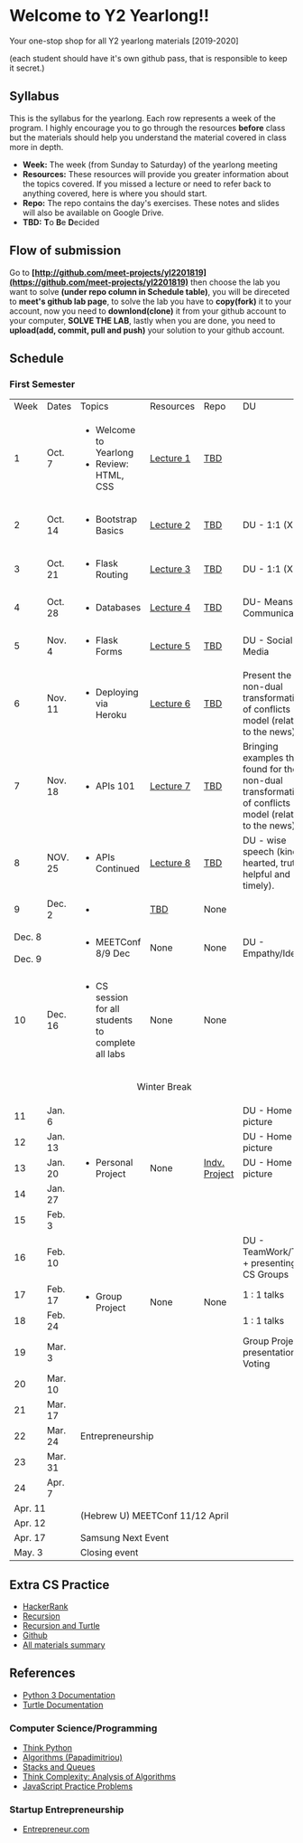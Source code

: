 # Welcome to Y2 Yearlong!!
Your one-stop shop for all Y2 yearlong materials [2019-2020]

(each student should have it's own github pass, that is responsible to keep it secret.)

## Syllabus

This is the syllabus for the yearlong.  Each row represents a week of the program.  I highly encourage you to go through the resources <b>before</b> class but the materials should help you understand the material covered in class more in depth. 

* **Week:** The week (from Sunday to Saturday) of the yearlong meeting
* **Resources:** These resources will provide you greater information about the topics covered.  If you missed a lecture or need to refer back to anything covered, here is where you should start.
* **Repo:** The repo contains the day's exercises.  These notes and slides will also be available on Google Drive.
* **TBD:** **T**o **B**e **D**ecided


## Flow of submission
Go to **[http://github.com/meet-projects/yl2201819](https://github.com/meet-projects/yl2201819)** then choose the lab you want to solve **(under repo column in Schedule table)**, you will be direceted to **meet's github lab page**, to solve the lab you have to **copy(fork)** it to your account, now you need to **downlond(clone)** it from your github account to your computer, **SOLVE THE LAB**, lastly when you are done, you need to **upload(add, commit, pull and push)** your solution to your github account.

## Schedule
### First Semester
<table >
<tr>
   <td style="width: 10%;">Week </td>
   <td style="width: 10%;"> Dates </td>
   <td style="width: 35%;"> Topics </td>
   <td style="width: 10%;"> Resources </td>
   <td style="width: 10%;"> Repo </td>
   <td style="width: 25%;"> DU </td>
</tr>
<tr>
   <td> 1 </td>
   <td> Oct. 7 </td>
   <td>
       <ul>
           <li> Welcome to Yearlong </li>
           <li>Review: HTML, CSS</li>
       </ul>
   </td>
   <td>
       <a target="_blank" href="https://docs.google.com/presentation/d/1w5bqUa02OF0BdbmsFxPNAxpdKvve_j8wiAht6RoHNS8/edit?usp=sharing">Lecture 1</a>
   </td>
   <td> <a target="_blank" href="-">TBD</a></td>
   </td>
   <td></td>
</tr>
<tr>
   <td> 2 </td>
   <td> Oct. 14 </td>
   <td>
       <ul>
           <li>Bootstrap Basics</li>
       </ul>
   </td>
   <td>
       <a target="_blank" href="https://docs.google.com/presentation/d/1wN8bqLCjhw6UhLCbw0m3xPzpBP730mJm5i4y8f8KSXU/edit?usp=sharing">Lecture 2</a>
   </td>
   <td> <a target="_blank" href="-">TBD</a></td>
   <td>DU - 1:1 (X2)</td>
</tr>
<tr>
   <td> 3 </td>
   <td> Oct. 21 </td>
   <td>
       <ul>
           <li>Flask Routing</li>
       </ul>
   </td>
<td> <a href="https://docs.google.com/presentation/d/13u9i9vp8xCyh7Pqgv7NT_2p3fXCtUplGUnYqNp62TOI/edit?usp=sharing">Lecture 3</a> </td>
   <td> <a href="-">TBD</a> </td>
   <td>
       DU - 1:1 (X2)
   </td>
</tr>
<tr>
   <td> 4 </td>
   <td> Oct. 28 </td> 
   <td>
       <ul>
           <li>Databases</li>
       </ul>
   </td>
   <td> <a href="https://docs.google.com/presentation/d/1SZez-rW-EWg6htO7H5fbllfCZ3djgS5s0CNZT32qwYM/edit?usp=sharing">Lecture 4</a> </td>
   <td> <a href="-">TBD</b> </td>
   <td>DU- Means of Communication </td>
</tr>
<tr>
   <td> 5 </td>
   <td> Nov. 4 </td>
   <td>
       <ul>
           <li>Flask Forms</li>
       </ul>
   </td>
   <td> <a href="https://docs.google.com/presentation/d/1VrEwpz5C9bLcL7Z7IAhSItuZ-vlbRFuxLKJXdKbxRYg/edit?usp=sharing">Lecture 5</a> </td>
   <td> <a href="-">TBD</a> </td>
   <td>DU - Social Media</td>
</tr>
<tr>
   <td> 6 </td>
   <td> Nov. 11 </td>
   <td>
       <ul>
           <li> Deploying via Heroku </li>
       </ul>
   </td>
   <td> <a href="https://docs.google.com/presentation/d/1nUqZOhiinwz3Zz2wTwFpGaVV7mZLXqkiiTtmFgIUukM/edit?usp=sharing">Lecture 6</a> </td>
   <td> <a href="-">TBD</a> </td>
   <td>Present the non-dual transformation of conflicts model (related to the news)</td>
</tr>
<tr>
   <td> 7 </td>
   <td> Nov. 18 </td>
   <td>
       <ul>
           <li> APIs 101 </li>
       </ul>
   </td>
   <td> <a href="https://docs.google.com/presentation/d/1_XQq5LpKocXE6VZWMK9MvAfo7K0gmR-ZSH-EXbq9FvQ/edit?usp=sharing">Lecture 7</a> </td>
   <td> <a href="-">TBD</a> </td>
   <td>Bringing examples they found for the non-dual transformation of conflicts model (related to the news)</td>
</tr>
<tr>
   <td> 8 </td>
   <td> NOV. 25 </td>
   <td>
       <ul>
           <li>APIs Continued</li>
       </ul>
   </td>
   <td> <a href="https://docs.google.com/presentation/d/10rAaryeVI5uLjYGx9jhDwHgXfUwqK_8MXonmm6lsVK8/edit?usp=sharing">Lecture 8</a> </td>
   <td> <a href="-">TBD</a> </td>
   <td>DU - wise speech (kind hearted, truthful, helpful and timely). </td>
</tr>
<tr>
   <td> 9 </td>
   <td> Dec. 2 </td>
   <td>
       <ul>
           <li>  </li>
       </ul>
   </td>
   <td> <a href="">TBD</a> </td>
   <td> None </td>
   <td></td>
</tr>
<tr>
   <td colspan="2"> Dec. 8 </td>
   <td rowspan="2">
       <ul>
           <li> MEETConf 8/9 Dec </li>
       </ul>
   </td>
   <td rowspan="2"> None </td>
   <td rowspan="2"> None </td>
   <td rowspan="2"> DU - Empathy/Identity </td>
</tr>
<tr>
   <td colspan="2"> Dec. 9 </td>
</tr>
<tr>
   <td> 10 </td>
   <td> Dec. 16 </td>
   <td>
       <ul>
           <li> CS session for all students to complete all labs </li>
       </ul>
   </td>
   <td> None </td>
   <td> None </td>
   <td></td>
</tr>
<tr>
   <td colspan="6">
       <p style="text-align:center;"> Winter Break </p>
   </td>
</tr>
<tr>
   <td> 11 </td>
   <td> Jan. 6 </td>
   <td rowspan="5">
       <ul>
           <li> Personal Project </li>
       </ul>
   </td>
   <td rowspan="5"> None </td>
   <td rowspan="5"> <a href="https://drive.google.com/open?id=1_i8prNgyQT1siJMGdm-jSsKWWVFNitybZe6gOEaApMM">Indv. Project</a> </td>
   <td>DU - Home picture</td>
</tr>
<tr>
   <td> 12 </td>
   <td> Jan. 13 </td>
   <td>DU - Home picture</td>
</tr>
<tr>
   <td> 13 </td>
   <td> Jan. 20 </td>
   <td>DU - Home picture</td>
</tr>
<tr>
   <td> 14 </td>
   <td> Jan. 27 </td>
   <td></td>
</tr>
<tr>
   <td> 15 </td>
   <td> Feb. 3 </td>
   <td></td>
</tr>
<tr>
   <td> 16 </td>
   <td> Feb. 10 </td>
   <td rowspan="4">
       <ul>
           <li> Group Project </li>
       </ul>
   </td>
   <td rowspan="4"> None </td>
   <td rowspan="4"> None </td>
   <td>DU - TeamWork/Trust + presenting the CS Groups</td>
</tr>
<tr>
   <td> 17 </td>
   <td> Feb. 17 </td>
   <td>1 : 1 talks</td>
</tr>
<tr>
   <td> 18 </td>
   <td> Feb. 24 </td>
   <td>1 : 1 talks</td>
</tr>
<tr>
   <td> 19 </td>
   <td> Mar. 3 </td>
   <td> Group Project presentation + Voting </td>
</tr>
<tr>
   <td> 20 </td>
   <td> Mar. 10 </td>
   <td colspan=5 rowspan=5> Entrepreneurship </td>
</tr>
<tr>
   <td> 21 </td>
   <td> Mar. 17 </td>
</tr>
<tr>
   <td> 22 </td>
   <td> Mar. 24 </td>
</tr>
<tr>
   <td> 23 </td>
   <td> Mar. 31 </td>
</tr>
<tr>
   <td> 24 </td>
   <td> Apr. 7 </td>
</tr>
<tr>
   <td colspan=2>Apr. 11</td>
   <td colspan=5 rowspan=2>(Hebrew U) MEETConf 11/12 April</td>
</tr>
<tr>
   <td colspan=2>Apr. 12</td>
</tr>
<tr>
   <td colspan=2>Apr. 17</td>
   <td colspan=5>Samsung Next Event</td>
</tr>
<tr>
   <td colspan=2>May. 3</td>
   <td colspan=5>Closing event</td>
</tr>
<table>
  


## Extra CS Practice
* [HackerRank](http://www.hackerrank.com)
* [Recursion](https://drive.google.com/open?id=1e5QzSFzch0GkzozAJ5ZjKoBb-3pFNP0ebNc5-BQdyf4)
* [Recursion and Turtle](https://drive.google.com/open?id=1A3VLgoWL67JKm0l_SU_ci5hAqScQMUIwflvVm-wmmwk)
* [Github](https://drive.google.com/open?id=1klFmpWa5rQTdyiW2VuqtMqqzJ3A_wUFSyfKal0f6-JI)
* [All materials summary](https://drive.google.com/open?id=1JFxHrgmvolNhkFU8r8bQgMkPpl3mx5l6pYbSaR948fY)


## References
* [Python 3 Documentation](https://docs.python.org/3/)
* [Turtle Documentation](https://docs.python.org/3.0/library/turtle.html)


### Computer Science/Programming

* [Think Python](http://www.greenteapress.com/thinkpython/thinkpython.html)
* [Algorithms (Papadimitriou)](http://www.cs.berkeley.edu/~vazirani/algorithms)
* [Stacks and Queues](https://github.com/zipfian/graph-datastructures/tree/master/lecture/stacks_and_queues.md)
* [Think Complexity: Analysis of Algorithms](http://www.greenteapress.com/compmod/html/thinkcomplexity004.html)
* [JavaScript Practice Problems](http://www.w3resource.com/javascript-exercises/)

### Startup Entrepreneurship
* [Entrepreneur.com](https://www.entrepreneur.com/)


